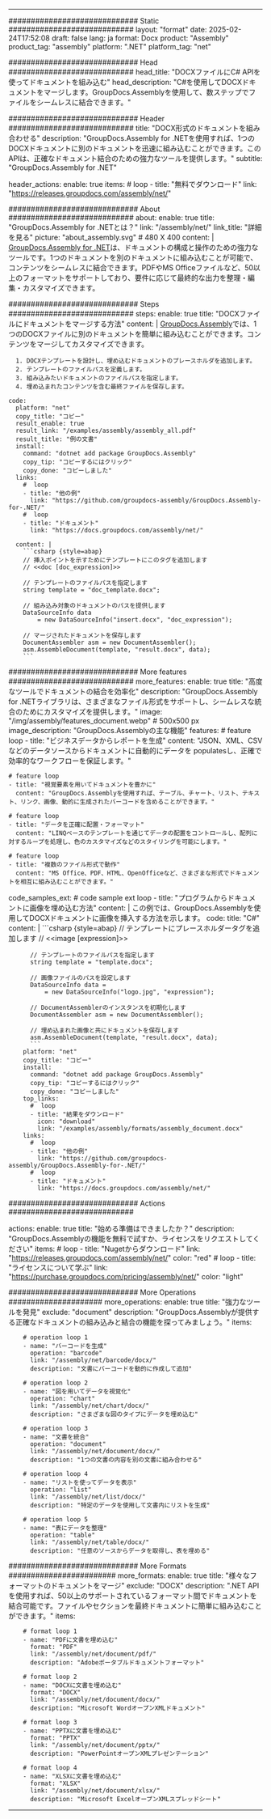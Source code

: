 



---
############################# Static ############################
layout: "format"
date:  2025-02-24T17:52:08
draft: false
lang: ja
format: Docx
product: "Assembly"
product_tag: "assembly"
platform: ".NET"
platform_tag: "net"

############################# Head ############################
head_title: "DOCXファイルにC# APIを使ってドキュメントを組み込む"
head_description: "C#を使用してDOCXドキュメントをマージします。GroupDocs.Assemblyを使用して、数ステップでファイルをシームレスに結合できます。"

############################# Header ############################
title: "DOCX形式のドキュメントを組み合わせる" 
description: "GroupDocs.Assembly for .NETを使用すれば、1つのDOCXドキュメントに別のドキュメントを迅速に組み込むことができます。このAPIは、正確なドキュメント結合のための強力なツールを提供します。"
subtitle: "GroupDocs.Assembly for .NET" 

header_actions:
  enable: true
  items:
    #  loop
    - title: "無料でダウンロード"
      link: "https://releases.groupdocs.com/assembly/net/"
      
############################# About ############################
about:
    enable: true
    title: "GroupDocs.Assembly for .NETとは？"
    link: "/assembly/net/"
    link_title: "詳細を見る"
    picture: "about_assembly.svg" # 480 X 400
    content: |
       [GroupDocs.Assembly for .NET](/assembly/net/)は、ドキュメントの構成と操作のための強力なツールです。1つのドキュメントを別のドキュメントに組み込むことが可能で、コンテンツをシームレスに結合できます。PDFやMS Officeファイルなど、50以上のフォーマットをサポートしており、要件に応じて最終的な出力を整理・編集・カスタマイズできます。

############################# Steps ############################
steps:
    enable: true
    title: "DOCXファイルにドキュメントをマージする方法"
    content: |
      [GroupDocs.Assembly](/assembly/net/)では、1つのDOCXファイルに別のドキュメントを簡単に組み込むことができます。コンテンツをマージしてカスタマイズできます。
      
      1. DOCXテンプレートを設計し、埋め込むドキュメントのプレースホルダを追加します。
      2. テンプレートのファイルパスを定義します。
      3. 組み込みたいドキュメントのファイルパスを指定します。
      4. 埋め込まれたコンテンツを含む最終ファイルを保存します。
   
    code:
      platform: "net"
      copy_title: "コピー"
      result_enable: true
      result_link: "/examples/assembly/assembly_all.pdf"
      result_title: "例の文書"
      install:
        command: "dotnet add package GroupDocs.Assembly"
        copy_tip: "コピーするにはクリック"
        copy_done: "コピーしました"
      links:
        #  loop
        - title: "他の例"
          link: "https://github.com/groupdocs-assembly/GroupDocs.Assembly-for-.NET/"
        #  loop
        - title: "ドキュメント"
          link: "https://docs.groupdocs.com/assembly/net/"
          
      content: |
        ```csharp {style=abap}
        // 挿入ポイントを示すためにテンプレートにこのタグを追加します
        // <<doc [doc_expression]>>

        // テンプレートのファイルパスを指定します
        string template = "doc_template.docx";

        // 組み込み対象のドキュメントのパスを提供します
        DataSourceInfo data 
            = new DataSourceInfo("insert.docx", "doc_expression");

        // マージされたドキュメントを保存します
        DocumentAssembler asm = new DocumentAssembler();
        asm.AssembleDocument(template, "result.docx", data);
        ```            

############################# More features ############################
more_features:
  enable: true
  title: "高度なツールでドキュメントの結合を効率化"
  description: "GroupDocs.Assembly for .NETライブラリは、さまざまなファイル形式をサポートし、シームレスな統合のためにカスタマイズを提供します。"
  image: "/img/assembly/features_document.webp" # 500x500 px
  image_description: "GroupDocs.Assemblyの主な機能"
  features:
    # feature loop
    - title: "ビジネスデータからレポートを生成"
      content: "JSON、XML、CSVなどのデータソースからドキュメントに自動的にデータを populatesし、正確で効率的なワークフローを保証します。"

    # feature loop
    - title: "視覚要素を用いてドキュメントを豊かに"
      content: "GroupDocs.Assemblyを使用すれば、テーブル、チャート、リスト、テキスト、リンク、画像、動的に生成されたバーコードを含めることができます。"

    # feature loop
    - title: "データを正確に配置・フォーマット"
      content: "LINQベースのテンプレートを通じてデータの配置をコントロールし、配列に対するループを処理し、色のカスタマイズなどのスタイリングを可能にします。"

    # feature loop
    - title: "複数のファイル形式で動作"
      content: "MS Office、PDF、HTML、OpenOfficeなど、さまざまな形式でドキュメントを相互に組み込むことができます。"
      
  code_samples_ext:
    # code sample ext loop
    - title: "プログラムからドキュメントに画像を埋め込む方法"
      content: |
        この例では、GroupDocs.Assemblyを使用してDOCXドキュメントに画像を挿入する方法を示します。
      code:
        title: "C#"
        content: |
          ```csharp {style=abap}
          // テンプレートにプレースホルダータグを追加します
          // <<image [expression]>>

          // テンプレートのファイルパスを指定します
          string template = "template.docx";

          // 画像ファイルのパスを設定します
          DataSourceInfo data =
              = new DataSourceInfo("logo.jpg", "expression");

          // DocumentAssemblerのインスタンスを初期化します
          DocumentAssembler asm = new DocumentAssembler();

          // 埋め込まれた画像と共にドキュメントを保存します
          asm.AssembleDocument(template, "result.docx", data);
          ```
        platform: "net"
        copy_title: "コピー"
        install:
          command: "dotnet add package GroupDocs.Assembly"
          copy_tip: "コピーするにはクリック"
          copy_done: "コピーしました"
        top_links:
          #  loop
          - title: "結果をダウンロード"
            icon: "download"
            link: "/examples/assembly/formats/assembly_document.docx"
        links:
          #  loop
          - title: "他の例"
            link: "https://github.com/groupdocs-assembly/GroupDocs.Assembly-for-.NET/"
          #  loop
          - title: "ドキュメント"
            link: "https://docs.groupdocs.com/assembly/net/"
            

            


############################# Actions ############################

actions:
  enable: true
  title: "始める準備はできましたか？"
  description: "GroupDocs.Assemblyの機能を無料で試すか、ライセンスをリクエストしてください"
  items:
    #  loop
    - title: "Nugetからダウンロード"
      link: "https://releases.groupdocs.com/assembly/net/"
      color: "red"
        #  loop
    - title: "ライセンスについて学ぶ"
      link: "https://purchase.groupdocs.com/pricing/assembly/net/"
      color: "light"


############################# More Operations #####################
more_operations:
    enable: true
    title: "強力なツールを発見"
    exclude: "document"
    description: "GroupDocs.Assemblyが提供する正確なドキュメントの組み込みと結合の機能を探ってみましょう。"
    items: 
          
        # operation loop 1
        - name: "バーコードを生成"
          operation: "barcode"
          link: "/assembly/net/barcode/docx/"
          description: "文書にバーコードを動的に作成して追加"

        # operation loop 2
        - name: "図を用いてデータを視覚化"
          operation: "chart"
          link: "/assembly/net/chart/docx/"
          description: "さまざまな図のタイプにデータを埋め込む"

        # operation loop 3
        - name: "文書を統合"
          operation: "document"
          link: "/assembly/net/document/docx/"
          description: "1つの文書の内容を別の文書に組み合わせる"

        # operation loop 4
        - name: "リストを使ってデータを表示"
          operation: "list"
          link: "/assembly/net/list/docx/"
          description: "特定のデータを使用して文書内にリストを生成"

        # operation loop 5
        - name: "表にデータを整理"
          operation: "table"
          link: "/assembly/net/table/docx/"
          description: "任意のソースからデータを取得し、表を埋める"
         
          
############################# More Formats ########################
more_formats:
    enable: true
    title: "様々なフォーマットのドキュメントをマージ"
    exclude: "DOCX"
    description: ".NET APIを使用すれば、50以上のサポートされているフォーマット間でドキュメントを結合可能です。ファイルやセクションを最終ドキュメントに簡単に組み込むことができます。"
    items: 
          
        # format loop 1
        - name: "PDFに文書を埋め込む"
          format: "PDF"
          link: "/assembly/net/document/pdf/"
          description: "Adobeポータブルドキュメントフォーマット"
          
        # format loop 2
        - name: "DOCXに文書を埋め込む"
          format: "DOCX"
          link: "/assembly/net/document/docx/"
          description: "Microsoft WordオープンXMLドキュメント"
          
        # format loop 3
        - name: "PPTXに文書を埋め込む"
          format: "PPTX"
          link: "/assembly/net/document/pptx/"
          description: "PowerPointオープンXMLプレゼンテーション"
          
        # format loop 4
        - name: "XLSXに文書を埋め込む"
          format: "XLSX"
          link: "/assembly/net/document/xlsx/"
          description: "Microsoft ExcelオープンXMLスプレッドシート"


          

---